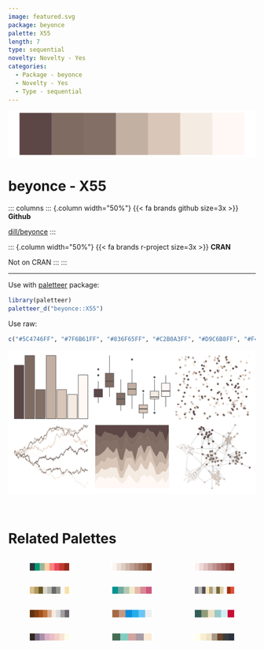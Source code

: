 ```yaml
---
image: featured.svg
package: beyonce
palette: X55
length: 7
type: sequential
novelty: Novelty - Yes
categories:
  - Package - beyonce
  - Novelty - Yes
  - Type - sequential
---
```


![](featured.svg)

# beyonce - X55 

::: columns
::: {.column width="50%"}
{{< fa brands github size=3x >}}
**Github**

[dill/beyonce](https://github.com/dill/beyonce)
:::

::: {.column width="50%"}
{{< fa brands r-project size=3x >}}
**CRAN**

Not on CRAN
:::
:::

<hr> 

Use with [paletteer](https://emilhvitfeldt.github.io/paletteer/) package:

```r
library(paletteer)
paletteer_d("beyonce::X55")
```

Use raw:

```r
c("#5C4746FF", "#7F6B61FF", "#836F65FF", "#C2B0A3FF", "#D9C6B8FF", "#F4EBE2FF", "#FFF8F5FF")
``` 

![](examples.png) 

<br>

# Related Palettes

<div class="list" style="display: grid; grid-template-columns: auto auto auto;"> <figure class="figure">
<a href="../../awtools/a_palette/"> <img src="../../awtools/a_palette/featured.svg" style="width: 100%;" class="figure-img"></a>
</figure> <figure class="figure">
<a href="../../Redmonder/sPBIOr/"> <img src="../../Redmonder/sPBIOr/featured.svg" style="width: 100%;" class="figure-img"></a>
</figure> <figure class="figure">
<a href="../../Redmonder/sPBIRd/"> <img src="../../Redmonder/sPBIRd/featured.svg" style="width: 100%;" class="figure-img"></a>
</figure> <figure class="figure">
<a href="../../palettetown/kabutops/"> <img src="../../palettetown/kabutops/featured.svg" style="width: 100%;" class="figure-img"></a>
</figure> <figure class="figure">
<a href="../../rcartocolor/TealRose/"> <img src="../../rcartocolor/TealRose/featured.svg" style="width: 100%;" class="figure-img"></a>
</figure> <figure class="figure">
<a href="../../palettetown/rhydon/"> <img src="../../palettetown/rhydon/featured.svg" style="width: 100%;" class="figure-img"></a>
</figure> <figure class="figure">
<a href="../../trekcolors/iconian/"> <img src="../../trekcolors/iconian/featured.svg" style="width: 100%;" class="figure-img"></a>
</figure> <figure class="figure">
<a href="../../beyonce/X9/"> <img src="../../beyonce/X9/featured.svg" style="width: 100%;" class="figure-img"></a>
</figure> <figure class="figure">
<a href="../../beyonce/X129/"> <img src="../../beyonce/X129/featured.svg" style="width: 100%;" class="figure-img"></a>
</figure> <figure class="figure">
<a href="../../PNWColors/Shuksan/"> <img src="../../PNWColors/Shuksan/featured.svg" style="width: 100%;" class="figure-img"></a>
</figure> <figure class="figure">
<a href="../../nationalparkcolors/MtRainier/"> <img src="../../nationalparkcolors/MtRainier/featured.svg" style="width: 100%;" class="figure-img"></a>
</figure> <figure class="figure">
<a href="../../ggpomological/pomological_base/"> <img src="../../ggpomological/pomological_base/featured.svg" style="width: 100%;" class="figure-img"></a>
</figure> 
</div>
